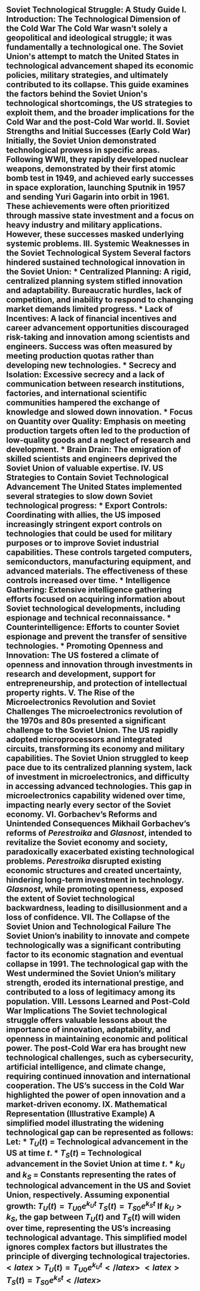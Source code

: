 ## Soviet Technological Struggle: A Study Guide **I. Introduction: The Technological Dimension of the Cold War** The Cold War wasn’t solely a geopolitical and ideological struggle; it was fundamentally a technological one. The Soviet Union's attempt to match the United States in technological advancement shaped its economic policies, military strategies, and ultimately contributed to its collapse. This guide examines the factors behind the Soviet Union's technological shortcomings, the US strategies to exploit them, and the broader implications for the Cold War and the post-Cold War world. **II. Soviet Strengths and Initial Successes (Early Cold War)** Initially, the Soviet Union demonstrated technological prowess in specific areas. Following WWII, they rapidly developed nuclear weapons, demonstrated by their first atomic bomb test in 1949, and achieved early successes in space exploration, launching Sputnik in 1957 and sending Yuri Gagarin into orbit in 1961. These achievements were often prioritized through massive state investment and a focus on heavy industry and military applications. However, these successes masked underlying systemic problems. **III. Systemic Weaknesses in the Soviet Technological System** Several factors hindered sustained technological innovation in the Soviet Union: * **Centralized Planning:** A rigid, centralized planning system stifled innovation and adaptability. Bureaucratic hurdles, lack of competition, and inability to respond to changing market demands limited progress. * **Lack of Incentives:** A lack of financial incentives and career advancement opportunities discouraged risk-taking and innovation among scientists and engineers. Success was often measured by meeting production quotas rather than developing new technologies. * **Secrecy and Isolation:** Excessive secrecy and a lack of communication between research institutions, factories, and international scientific communities hampered the exchange of knowledge and slowed down innovation. * **Focus on Quantity over Quality:** Emphasis on meeting production targets often led to the production of low-quality goods and a neglect of research and development. * **Brain Drain:** The emigration of skilled scientists and engineers deprived the Soviet Union of valuable expertise. **IV. US Strategies to Contain Soviet Technological Advancement** The United States implemented several strategies to slow down Soviet technological progress: * **Export Controls:** Coordinating with allies, the US imposed increasingly stringent export controls on technologies that could be used for military purposes or to improve Soviet industrial capabilities. These controls targeted computers, semiconductors, manufacturing equipment, and advanced materials. The effectiveness of these controls increased over time. * **Intelligence Gathering:** Extensive intelligence gathering efforts focused on acquiring information about Soviet technological developments, including espionage and technical reconnaissance. * **Counterintelligence:** Efforts to counter Soviet espionage and prevent the transfer of sensitive technologies. * **Promoting Openness and Innovation:** The US fostered a climate of openness and innovation through investments in research and development, support for entrepreneurship, and protection of intellectual property rights. **V. The Rise of the Microelectronics Revolution and Soviet Challenges** The microelectronics revolution of the 1970s and 80s presented a significant challenge to the Soviet Union. The US rapidly adopted microprocessors and integrated circuits, transforming its economy and military capabilities. The Soviet Union struggled to keep pace due to its centralized planning system, lack of investment in microelectronics, and difficulty in accessing advanced technologies. This gap in microelectronics capability widened over time, impacting nearly every sector of the Soviet economy. **VI. Gorbachev’s Reforms and Unintended Consequences** Mikhail Gorbachev’s reforms of *Perestroika* and *Glasnost*, intended to revitalize the Soviet economy and society, paradoxically exacerbated existing technological problems. *Perestroika* disrupted existing economic structures and created uncertainty, hindering long-term investment in technology. *Glasnost*, while promoting openness, exposed the extent of Soviet technological backwardness, leading to disillusionment and a loss of confidence. **VII. The Collapse of the Soviet Union and Technological Failure** The Soviet Union’s inability to innovate and compete technologically was a significant contributing factor to its economic stagnation and eventual collapse in 1991. The technological gap with the West undermined the Soviet Union’s military strength, eroded its international prestige, and contributed to a loss of legitimacy among its population. **VIII. Lessons Learned and Post-Cold War Implications** The Soviet technological struggle offers valuable lessons about the importance of innovation, adaptability, and openness in maintaining economic and political power. The post-Cold War era has brought new technological challenges, such as cybersecurity, artificial intelligence, and climate change, requiring continued innovation and international cooperation. The US’s success in the Cold War highlighted the power of open innovation and a market-driven economy. **IX. Mathematical Representation (Illustrative Example)** A simplified model illustrating the widening technological gap can be represented as follows: Let: * $T_U(t)$ = Technological advancement in the US at time *t*. * $T_S(t)$ = Technological advancement in the Soviet Union at time *t*. * $k_U$ and $k_S$ = Constants representing the rates of technological advancement in the US and Soviet Union, respectively. Assuming exponential growth: $T_U(t) = T_{U0}e^{k_Ut}$ $T_S(t) = T_{S0}e^{k_St}$ If $k_U > k_S$, the gap between $T_U(t)$ and $T_S(t)$ will widen over time, representing the US’s increasing technological advantage. This simplified model ignores complex factors but illustrates the principle of diverging technological trajectories. $<latex>T_U(t) = T_{U0}e^{k_Ut}</latex>$ $<latex>T_S(t) = T_{S0}e^{k_St}</latex>$